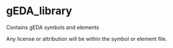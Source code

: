 gEDA_library
============

Contains gEDA symbols and elements

Any license or attribution will be within the symbol or element file.
